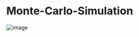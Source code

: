 # Monte-Carlo-Simulation

![image](https://user-images.githubusercontent.com/75082481/128562306-b872b6b7-ec5b-4fd3-8438-fc6adcd5d90a.png)
